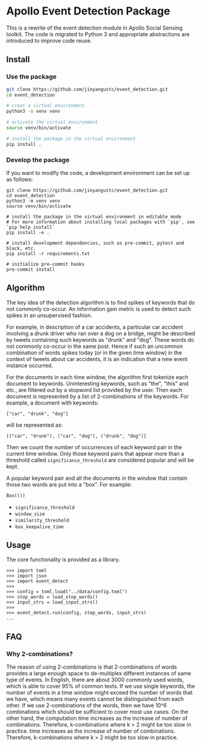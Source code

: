 # Apollo Event Detection Package

This is a rewrite of the event detection module in Apollo Social Sensing toolkit. The code is migrated to Python 3 and
appropriate abstractions are introduced to improve code reuse.

## Install

### Use the package

```bash
git clone https://github.com/jinyangustc/event_detection.git
cd event_detection

# creat a virtual environment.
python3 -m venv venv

# activate the virtual environment
source venv/bin/activate

# install the package in the virtual environment
pip install .
```

### Develop the package

If you want to modify the code, a development environment can be set up as follows:
```text
git clone https://github.com/jinyangustc/event_detection.git
cd event_detection
python3 -m venv venv
source venv/bin/activate

# install the package in the virtual environment in editable mode
# For more information about installing local packages with `pip`, see `pip help install`
pip install -e .

# install development dependencies, such as pre-commit, pytest and black, etc.
pip install -r requirements.txt

# initialize pre-commit hooks
pre-commit install
```

## Algorithm

The key idea of the detection algorithm is to find spikes of keywords that do not commonly co-occur. An information gain
metric is used to detect such spikes in an unsupervised fashion.

For example, in description of a car accidents, a particular car accident involving a drunk driver who ran over a dog on
a bridge, might be described by tweets containing such keywords as "drunk" and "dog". These words do not commonly
co-occur in the same post. Hence if such an uncommon combination of words spikes today (or in the given time window) in
the context of tweets about car accidents, it is an indication that a new event instance occurred.

For the documents in each time window, the algorithm first tokenize each document to
keywords. Uninteresting keywords, such as "the", "this" and etc., are filtered out by a stopword list provided by the
user. Then each document is represented by a list of 2-combinations of the keywords. For example, a document with
keywords:
```text
["car", "drunk", "dog"]
```
will be represented as:
```text
[("car", "drunk"), ("car", "dog"), ("drunk", "dog")]
```
Then we count the number of occurrences of each keyword pair in the current time window. Only those keyword pairs that
appear more than a threshold called `significance_threshold` are considered popular and will be kept.

A popular keyword pair and all the documents in the window that contain those two words are put into a "box". For
example:
```python
Box(())
```

- `significance_threshold`
- `window_size`
- `similarity_threshold`
- `box_keepalive_time`

## Usage

The core functionality is provided as a library.
```
>>> import toml
>>> import json
>>> import event_detect
>>>
>>> config = toml.load("../data/config.toml")
>>> stop_words = load_stop_words()
>>> input_strs = load_input_strs()
>>>
>>> event_detect.run(config, stop_words, input_strs)
...
```

## FAQ

### Why 2-combinations?
The reason of using 2-combinations is that 2-combinations of words provides a large enough space to de-multiplex
different instances of same type of events. In English, there are about 3000 commonly used words, which is able to cover
95% of common texts. If we use single keywords, the number of events in a time window might exceed the number of words
that we have, which means many events cannot be distinguished from each other. If we use 2-combinations of the words,
then we have 10^6 combinations which should be sufficient to cover most use cases. On the other hand, the computation
time increases as the increase of number of combinations. Therefore, k-combinations where k > 2 might be too slow in
practice. time increases as the increase of number of combinations. Therefore, k-combinations where k > 2 might be too
slow in practice.
